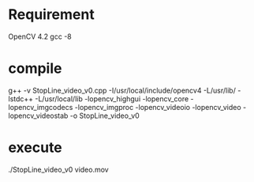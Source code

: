 # Requirement
OpenCV 4.2
gcc -8
# compile
g++ -v StopLine_video_v0.cpp -I/usr/local/include/opencv4 -L/usr/lib/ -lstdc++ -L/usr/local/lib -lopencv_highgui -lopencv_core -lopencv_imgcodecs -lopencv_imgproc -lopencv_videoio -lopencv_video -lopencv_videostab -o StopLine_video_v0
# execute
./StopLine_video_v0 video.mov
